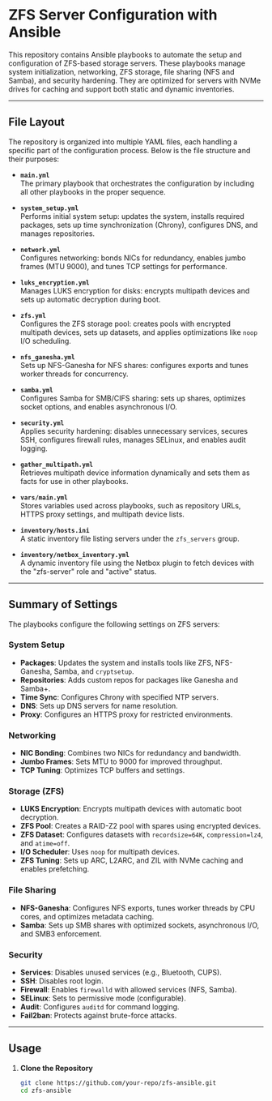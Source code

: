 # ZFS Server Configuration with Ansible

This repository contains Ansible playbooks to automate the setup and configuration of ZFS-based storage servers. These playbooks manage system initialization, networking, ZFS storage, file sharing (NFS and Samba), and security hardening. They are optimized for servers with NVMe drives for caching and support both static and dynamic inventories.

---

## File Layout

The repository is organized into multiple YAML files, each handling a specific part of the configuration process. Below is the file structure and their purposes:

- **`main.yml`**  
  The primary playbook that orchestrates the configuration by including all other playbooks in the proper sequence.

- **`system_setup.yml`**  
  Performs initial system setup: updates the system, installs required packages, sets up time synchronization (Chrony), configures DNS, and manages repositories.

- **`network.yml`**  
  Configures networking: bonds NICs for redundancy, enables jumbo frames (MTU 9000), and tunes TCP settings for performance.

- **`luks_encryption.yml`**  
  Manages LUKS encryption for disks: encrypts multipath devices and sets up automatic decryption during boot.

- **`zfs.yml`**  
  Configures the ZFS storage pool: creates pools with encrypted multipath devices, sets up datasets, and applies optimizations like `noop` I/O scheduling.

- **`nfs_ganesha.yml`**  
  Sets up NFS-Ganesha for NFS shares: configures exports and tunes worker threads for concurrency.

- **`samba.yml`**  
  Configures Samba for SMB/CIFS sharing: sets up shares, optimizes socket options, and enables asynchronous I/O.

- **`security.yml`**  
  Applies security hardening: disables unnecessary services, secures SSH, configures firewall rules, manages SELinux, and enables audit logging.

- **`gather_multipath.yml`**  
  Retrieves multipath device information dynamically and sets them as facts for use in other playbooks.

- **`vars/main.yml`**  
  Stores variables used across playbooks, such as repository URLs, HTTPS proxy settings, and multipath device lists.

- **`inventory/hosts.ini`**  
  A static inventory file listing servers under the `zfs_servers` group.

- **`inventory/netbox_inventory.yml`**  
  A dynamic inventory file using the Netbox plugin to fetch devices with the "zfs-server" role and "active" status.

---

## Summary of Settings

The playbooks configure the following settings on ZFS servers:

### System Setup
- **Packages**: Updates the system and installs tools like ZFS, NFS-Ganesha, Samba, and `cryptsetup`.
- **Repositories**: Adds custom repos for packages like Ganesha and Samba+.
- **Time Sync**: Configures Chrony with specified NTP servers.
- **DNS**: Sets up DNS servers for name resolution.
- **Proxy**: Configures an HTTPS proxy for restricted environments.

### Networking
- **NIC Bonding**: Combines two NICs for redundancy and bandwidth.
- **Jumbo Frames**: Sets MTU to 9000 for improved throughput.
- **TCP Tuning**: Optimizes TCP buffers and settings.

### Storage (ZFS)
- **LUKS Encryption**: Encrypts multipath devices with automatic boot decryption.
- **ZFS Pool**: Creates a RAID-Z2 pool with spares using encrypted devices.
- **ZFS Dataset**: Configures datasets with `recordsize=64K`, `compression=lz4`, and `atime=off`.
- **I/O Scheduler**: Uses `noop` for multipath devices.
- **ZFS Tuning**: Sets up ARC, L2ARC, and ZIL with NVMe caching and enables prefetching.

### File Sharing
- **NFS-Ganesha**: Configures NFS exports, tunes worker threads by CPU cores, and optimizes metadata caching.
- **Samba**: Sets up SMB shares with optimized sockets, asynchronous I/O, and SMB3 enforcement.

### Security
- **Services**: Disables unused services (e.g., Bluetooth, CUPS).
- **SSH**: Disables root login.
- **Firewall**: Enables `firewalld` with allowed services (NFS, Samba).
- **SELinux**: Sets to permissive mode (configurable).
- **Audit**: Configures `auditd` for command logging.
- **Fail2ban**: Protects against brute-force attacks.

---

## Usage

1. **Clone the Repository**  
   ```bash
   git clone https://github.com/your-repo/zfs-ansible.git
   cd zfs-ansible
